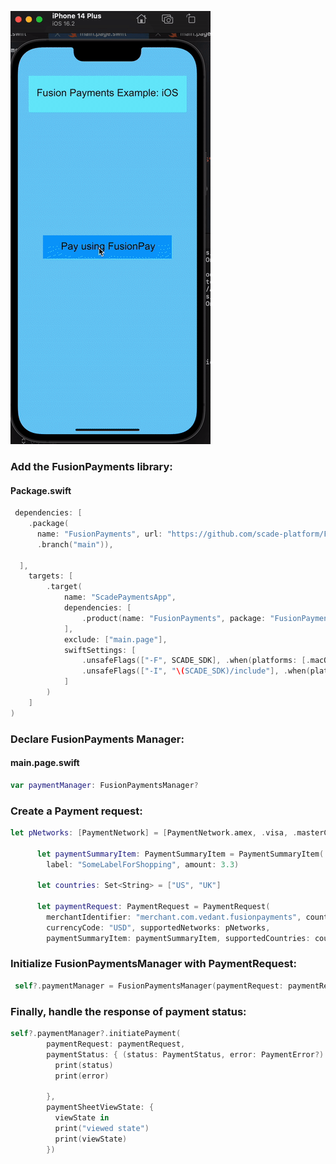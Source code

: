 




![image_gif](images/image.gif)


### Add the FusionPayments library: 

#### Package.swift


```swift
 dependencies: [
    .package(
      name: "FusionPayments", url: "https://github.com/scade-platform/FusionPayments.git",
      .branch("main")),
   
  ],
    targets: [
        .target(
            name: "ScadePaymentsApp",
            dependencies: [
            	.product(name: "FusionPayments", package: "FusionPayments"),
            ],
            exclude: ["main.page"],
            swiftSettings: [
                .unsafeFlags(["-F", SCADE_SDK], .when(platforms: [.macOS, .iOS])),
                .unsafeFlags(["-I", "\(SCADE_SDK)/include"], .when(platforms: [.android])),
            ]
        )
    ]
)
```


### Declare FusionPayments Manager:

#### main.page.swift


```swift
var paymentManager: FusionPaymentsManager?
```


 
### Create a Payment request: 


```swift
let pNetworks: [PaymentNetwork] = [PaymentNetwork.amex, .visa, .masterCard]

      let paymentSummaryItem: PaymentSummaryItem = PaymentSummaryItem(
        label: "SomeLabelForShopping", amount: 3.3)

      let countries: Set<String> = ["US", "UK"]

      let paymentRequest: PaymentRequest = PaymentRequest(
        merchantIdentifier: "merchant.com.vedant.fusionpayments", countryCode: "US",
        currencyCode: "USD", supportedNetworks: pNetworks,
        paymentSummaryItem: paymentSummaryItem, supportedCountries: countries)
```


### Initialize FusionPaymentsManager with PaymentRequest: 


```swift
 self?.paymentManager = FusionPaymentsManager(paymentRequest: paymentRequest)
```


### Finally, handle the response of payment status: 


```swift
self?.paymentManager?.initiatePayment(
        paymentRequest: paymentRequest,
        paymentStatus: { (status: PaymentStatus, error: PaymentError?) in
          print(status)
          print(error)

        },
        paymentSheetViewState: {
          viewState in
          print("viewed state")
          print(viewState)
        })
```

